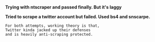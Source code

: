 <b>Trying with ntscraper and passed finally. But it's laggy</b>

<b>Tried to scrape a twitter account but failed. Used bs4 and snscarpe.</b>

```
For both attempts, working theory is that,
Twitter kinda jacked up their defenses
and is heavily anti-scraping protected.
```
